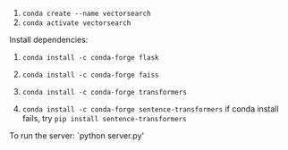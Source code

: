 1. `conda create --name vectorsearch`
2. `conda activate vectorsearch`

Install dependencies:

1. `conda install -c conda-forge flask`

2. `conda install -c conda-forge faiss`
3. `conda install -c conda-forge transformers`
4. `conda install -c conda-forge sentence-transformers`
   if conda install fails, try `pip install sentence-transformers`

To run the server:
`python server.py'

